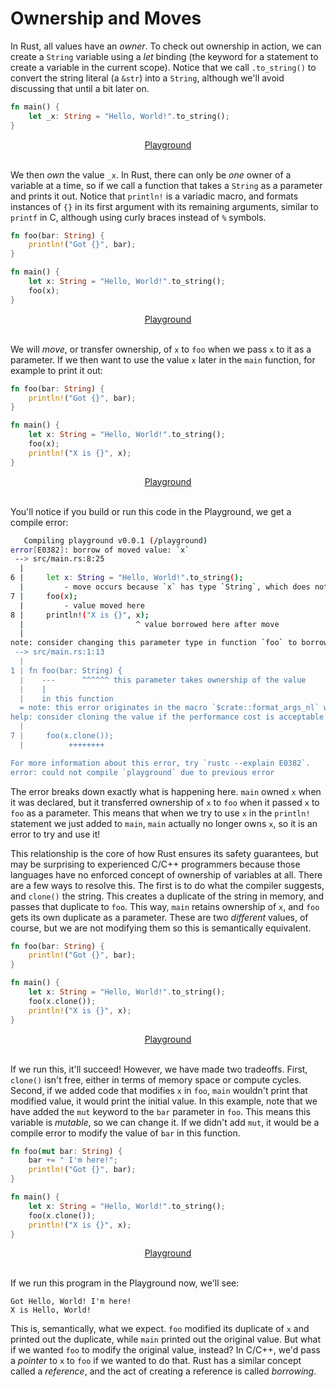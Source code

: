 # Ownership and Moves

In Rust, all values have an *owner*. To check out ownership in action, we can create a
`String`  variable using a *let* binding (the keyword for a statement to create a
variable in the current scope). Notice that we call `.to_string()` to convert the string
literal (a `&str`) into a `String`, although we'll avoid discussing that until a bit
later on.

```rust
fn main() {
    let _x: String = "Hello, World!".to_string();
}
```

<center>
<a href="https://play.rust-lang.org/?version=stable&mode=debug&edition=2021&code=fn+main%28%29+%7B%0A++++let+_x%3A+String+%3D+%22Hello%2C+World%21%22.to_string%28%29%3B%0A%7D">Playground</a>
</center>
<br>

We then *own* the value `_x`. In Rust, there can only be *one* owner of a variable at a
time, so if we call a function that takes a `String` as a parameter and prints it out.
Notice that `println!` is a variadic macro, and formats instances of `{}` in its first
argument with its remaining arguments, similar to `printf` in C, although using curly
braces instead of `%` symbols.

```rust
fn foo(bar: String) {
    println!("Got {}", bar);
}

fn main() {
    let x: String = "Hello, World!".to_string();
    foo(x);
}
```

<center>
<a href="https://play.rust-lang.org/?version=stable&mode=debug&edition=2021&code=fn+foo%28bar%3A+String%29+%7B%0A++++println%21%28%22Got+%7B%7D%22%2C+bar%29%3B%0A%7D%0A%0Afn+main%28%29+%7B%0A++++let+x%3A+String+%3D+%22Hello%2C+World%21%22.to_string%28%29%3B%0A++++foo%28x%29%3B%0A%7D">Playground</a>
</center>
<br>

We will *move*, or transfer ownership, of `x` to `foo` when we pass `x` to it as a
parameter. If we then want to use the value `x` later in the `main` function, for
example to print it out:

```rust
fn foo(bar: String) {
    println!("Got {}", bar);
}

fn main() {
    let x: String = "Hello, World!".to_string();
    foo(x);
    println!("X is {}", x);
}
```

<center>
<a href="https://play.rust-lang.org/?version=stable&mode=debug&edition=2021&code=fn+foo%28bar%3A+String%29+%7B%0A++++println%21%28%22Got+%7B%7D%22%2C+bar%29%3B%0A%7D%0A%0Afn+main%28%29+%7B%0A++++let+x%3A+String+%3D+%22Hello%2C+World%21%22.to_string%28%29%3B%0A++++foo%28x%29%3B%0A++++println%21%28%22X+is+%7B%7D%22%2C+x%29%3B%0A%7D">Playground</a>
</center>
<br>

You'll notice if you build or run this code in the Playground, we get a compile error:

```sh
   Compiling playground v0.0.1 (/playground)
error[E0382]: borrow of moved value: `x`
 --> src/main.rs:8:25
  |
6 |     let x: String = "Hello, World!".to_string();
  |         - move occurs because `x` has type `String`, which does not implement the `Copy` trait
7 |     foo(x);
  |         - value moved here
8 |     println!("X is {}", x);
  |                         ^ value borrowed here after move
  |
note: consider changing this parameter type in function `foo` to borrow instead if owning the value isn't necessary
 --> src/main.rs:1:13
  |
1 | fn foo(bar: String) {
  |    ---      ^^^^^^ this parameter takes ownership of the value
  |    |
  |    in this function
  = note: this error originates in the macro `$crate::format_args_nl` which comes from the expansion of the macro `println` (in Nightly builds, run with -Z macro-backtrace for more info)
help: consider cloning the value if the performance cost is acceptable
  |
7 |     foo(x.clone());
  |          ++++++++

For more information about this error, try `rustc --explain E0382`.
error: could not compile `playground` due to previous error

```

The error breaks down exactly what is happening here. `main` owned `x` when it was
declared, but it transferred ownership of `x` to `foo` when it passed `x` to `foo` as a
parameter. This means that when we try to use `x` in the `println!` statement we just
added to `main`, `main` actually no longer owns `x`, so it is an error to try and use
it!

This relationship is the core of how Rust ensures its safety guarantees, but may be
surprising to experienced C/C++ programmers because those languages have no enforced
concept of ownership of variables at all. There are a few ways to resolve this. The
first is to do what the compiler suggests, and `clone()` the string. This creates a
duplicate of the string in memory, and passes that duplicate to `foo`. This way, `main`
retains ownership of `x`, and `foo` gets its own duplicate as a parameter. These are
two *different* values, of course, but we are not modifying them so this is semantically
equivalent.

```rust
fn foo(bar: String) {
    println!("Got {}", bar);
}

fn main() {
    let x: String = "Hello, World!".to_string();
    foo(x.clone());
    println!("X is {}", x);
}
```

<center>
<a href="https://play.rust-lang.org/?version=stable&mode=debug&edition=2021&code=fn+foo%28bar%3A+String%29+%7B%0A++++println%21%28%22Got+%7B%7D%22%2C+bar%29%3B%0A%7D%0A%0Afn+main%28%29+%7B%0A++++let+x%3A+String+%3D+%22Hello%2C+World%21%22.to_string%28%29%3B%0A++++foo%28x.clone%28%29%29%3B%0A++++println%21%28%22X+is+%7B%7D%22%2C+x%29%3B%0A%7D">Playground</a>
</center>
<br>

If we run this, it'll succeed! However, we have made two tradeoffs. First, `clone()`
isn't free, either in terms of memory space or compute cycles. Second, if we added code
that modifies `x` in `foo`, `main` wouldn't print that modified value, it would print
the initial value. In this example, note that we have added the `mut` keyword to the
`bar` parameter in `foo`. This means this variable is *mutable*, so we can change it. If
we didn't add `mut`, it would be a compile error to modify the value of `bar` in this
function.

```rust
fn foo(mut bar: String) {
    bar += " I'm here!";
    println!("Got {}", bar);
}

fn main() {
    let x: String = "Hello, World!".to_string();
    foo(x.clone());
    println!("X is {}", x);
}
```

<center>
<a href="https://play.rust-lang.org/?version=stable&mode=debug&edition=2021&code=fn+foo%28mut+bar%3A+String%29+%7B%0A++++bar+%2B%3D+%22+I%27m+here%21%22%3B%0A++++println%21%28%22Got+%7B%7D%22%2C+bar%29%3B%0A%7D%0A%0Afn+main%28%29+%7B%0A++++let+x%3A+String+%3D+%22Hello%2C+World%21%22.to_string%28%29%3B%0A++++foo%28x.clone%28%29%29%3B%0A++++println%21%28%22X+is+%7B%7D%22%2C+x%29%3B%0A%7D">Playground</a>
</center>
<br>

If we run this program in the Playground now, we'll see:

```
Got Hello, World! I'm here!
X is Hello, World!
```

This is, semantically, what we expect. `foo` modified its duplicate of `x` and printed
out the duplicate, while `main` printed out the original value. But what if we wanted
`foo` to modify the original value, instead? In C/C++, we'd pass a *pointer* to `x` to
`foo` if we wanted to do that. Rust has a similar concept called a *reference*, and the
act of creating a reference is called *borrowing*.
